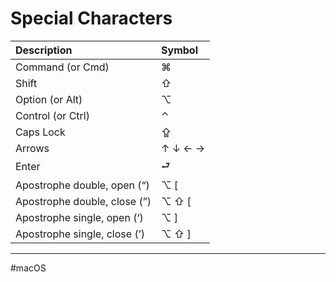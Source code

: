 # Special Characters

| Description       | Symbol  |
| :---------------- | :------ |
| Command (or Cmd)  | ⌘       |
| Shift             | ⇧       |
| Option (or Alt)   | ⌥       |
| Control (or Ctrl) | ⌃       |
| Caps Lock         | ⇪       |
| Arrows            | ↑ ↓ ← → |
| Enter             | ⮐      |
| Apostrophe double, open (“) | ⌥  [ |
| Apostrophe double, close (”) | ⌥ ⇧  [ |
| Apostrophe single, open (‘) | ⌥  ] |
| Apostrophe single, close (’) | ⌥ ⇧  ] |

---

#macOS